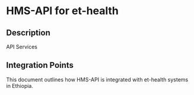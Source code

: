# HMS-API for et-health

## Description

API Services

## Integration Points

This document outlines how HMS-API is integrated with et-health systems in Ethiopia.
